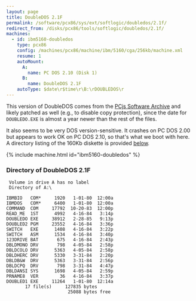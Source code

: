 ```yaml
---
layout: page
title: DoubleDOS 2.1F
permalink: /software/pcx86/sys/ext/softlogic/doubledos/2.1f/
redirect_from: /disks/pcx86/tools/softlogic/doubledos/2.1f/
machines:
  - id: ibm5160-doubledos
    type: pcx86
    config: /machines/pcx86/machine/ibm/5160/cga/256kb/machine.xml
    resume: 1
    autoMount:
      A:
        name: PC DOS 2.10 (Disk 1)
      B:
        name: DoubleDOS 2.1F
    autoType: $date\r$time\r\B:\rDOUBLEDOS\r
---
```


This version of DoubleDOS comes from the [PCjs Software Archive](/software/pcjs/) and likely patched as well (e.g.,
to disable copy protection), since the date for `DOUBLEDO.EXE` is almost a year newer than the rest of the files.

It also seems to be very DOS version-sensitive.  It crashes on PC DOS 2.00 but appears to work OK on PC DOS 2.10, so
that's what we boot with here.  A directory listing of the 160Kb diskette is provided [below](#directory-of-doubledos-21f).

{% include machine.html id="ibm5160-doubledos" %}

### Directory of DoubleDOS 2.1F

     Volume in drive A has no label
     Directory of A:\

    IBMBIO   COM*     1920   1-01-80  12:00a
    IBMDOS   COM*     6400   1-01-80  12:00a
    COMMAND  COM     17792  10-20-83  12:00p
    READ_ME  1ST      4992   4-16-84   3:14p
    DOUBLEDO EXE     38912   2-28-85   9:13p
    DOUBLED2 PGM     23552   4-16-84   3:36p
    SWITCH   EXE      1408   4-16-84   3:22p
    SWITCH   ASM      1534   4-16-84   3:40p
    123DRIVE BAT       675   4-16-84   2:43p
    DBLDMONO DRV       798   4-05-84   2:58p
    DBLDCOLO DRV      5363   4-05-84   2:58p
    DBLDHERC DRV      5330   3-31-84   2:20p
    DBLDB&W  DRV      5363   3-31-84   2:56p
    DBLDCPQ  DRV       798   3-31-84   4:47p
    DBLDANSI SYS      1698   4-05-84   2:59p
    PRNAME8  VER        36   4-16-84   3:37p
    DOUBLED1 EXE     11264   1-01-80  12:14a
           17 file(s)     127835 bytes
                           25088 bytes free

